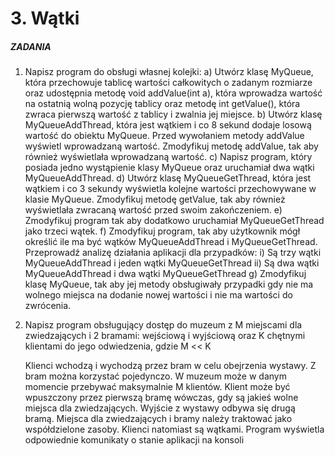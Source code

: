 

# 3. Wątki

##### ZADANIA

1. Napisz program do obsługi własnej kolejki:
   a) Utwórz klasę MyQueue, która przechowuje tablicę wartości całkowitych o zadanym rozmiarze oraz udostępnia metodę void addValue(int a), która wprowadza wartość na ostatnią wolną pozycję tablicy oraz metodę int getValue(), która zwraca pierwszą wartość z tablicy i zwalnia jej miejsce.
   b) Utwórz klasę MyQueueAddThread, która jest wątkiem i co 8 sekund dodaje losową wartość do obiektu MyQueue. Przed wywołaniem metody addValue wyświetl wprowadzaną wartość. Zmodyfikuj metodę addValue, tak aby również wyświetlała wprowadzaną wartość.
   c) Napisz program, który posiada jedno wystąpienie klasy MyQueue oraz uruchamiał dwa wątki MyQueueAddThread.
   d) Utwórz klasę MyQueueGetThread, która jest wątkiem i co 3 sekundy wyświetla kolejne wartości przechowywane w klasie MyQueue. Zmodyfikuj metodę getValue,  tak aby również wyświetlała zwracaną wartość przed swoim zakończeniem.
   e) Zmodyfikuj program tak aby dodatkowo uruchamiał MyQueueGetThread jako trzeci wątek.
   f) Zmodyfikuj program, tak aby użytkownik mógł określić ile ma być wątków
   MyQueueAddThread i MyQueueGetThread. Przeprowadź analizę działania aplikacji dla przypadków:
   i) Są trzy wątki MyQueueAddThread i jeden wątki MyQueueGetThread
   ii) Są dwa wątki MyQueueAddThread i dwa wątki MyQueueGetThread
   g) Zmodyfikuj klasę MyQueue, tak aby jej metody obsługiwały przypadki gdy nie ma 
   wolnego miejsca na dodanie nowej wartości i nie ma wartości do zwrócenia.  

2. Napisz program obsługujący dostęp do muzeum z M miejscami dla zwiedzających i 2 bramami: wejściową i wyjściową oraz K chętnymi klientami do jego odwiedzenia, gdzie M << K
   
   Klienci wchodzą i wychodzą przez bram w celu obejrzenia wystawy. Z bram można korzystać pojedynczo. W muzeum może w danym momencie przebywać maksymalnie M klientów. Klient może być wpuszczony przez pierwszą bramę wówczas, gdy są jakieś wolne miejsca dla zwiedzających. Wyjście z wystawy odbywa się drugą bramą. Miejsca dla zwiedzających i bramy należy traktować jako współdzielone zasoby. Klienci natomiast są wątkami. Program wyświetla odpowiednie komunikaty o stanie aplikacji na konsoli
